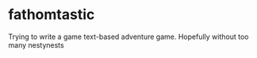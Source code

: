 fathomtastic
============
Trying to write a game text-based adventure game. Hopefully without too many nestynests

